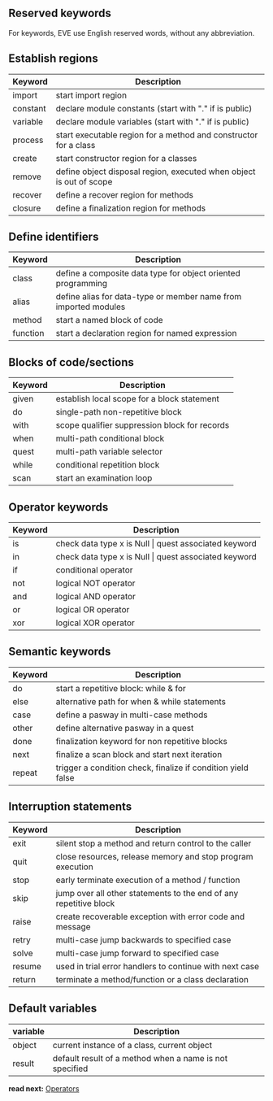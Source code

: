 ## Reserved keywords

For keywords, EVE use English reserved words, without any abbreviation.

## Establish regions

| Keyword  | Description
|----------|-----------------------------------------------------------------------
| import   | start import region
| constant | declare module constants (start with "." if is public)
| variable | declare module variables (start with "." if is public)
| process  | start executable region for a method and constructor for a class
| create   | start constructor region for a classes
| remove   | define object disposal region, executed when object is out of scope
| recover  | define a recover region for methods
| closure  | define a finalization region for methods

## Define identifiers

| Keyword  | Description
|----------|-----------------------------------------------------------------------
| class    | define a composite data type for object oriented programming
| alias    | define alias for data-type or member name from imported modules
| method   | start a named block of code
| function | start a declaration region for named expression

## Blocks of code/sections

| Keyword  | Description
|----------|---------------------------------------------------------------------
| given    | establish local scope for a block statement 
| do       | single-path non-repetitive block
| with     | scope qualifier suppression block for records
| when     | multi-path conditional block
| quest    | multi-path variable selector
| while    | conditional repetition block
| scan     | start an examination loop


## Operator keywords

| Keyword  | Description
|----------|-----------------------------------------------------------------
| is       | check data type x is Null \| quest associated keyword
| in       | check data type x is Null \| quest associated keyword
| if       | conditional operator
| not      | logical NOT operator
| and      | logical AND operator
| or       | logical OR  operator
| xor      | logical XOR operator

## Semantic keywords

| Keyword  | Description
|----------|-----------------------------------------------------------------
| do       | start a repetitive block: while & for
| else     | alternative path for when & while statements 
| case     | define a pasway in multi-case methods
| other    | define alternative pasway in a quest
| done     | finalization keyword for non repetitive blocks 
| next     | finalize a scan block and start next iteration
| repeat   | trigger a condition check, finalize if condition yield false

## Interruption statements

| Keyword  | Description
|----------|-------------------------------------------------------------------
| exit     | silent stop a method and return control to the caller
| quit     | close resources, release memory and stop program execution
| stop     | early terminate execution of a method / function
| skip     | jump over all other statements to the end of any repetitive block
| raise    | create recoverable exception with error code and message
| retry    | multi-case jump backwards to specified case
| solve    | multi-case jump forward to specified case
| resume   | used in trial error handlers to continue with next case
| return   | terminate a method/function or a class declaration

## Default variables

| variable | Description
|----------|------------------------------------------------------------------
| object   | current instance of a class, current object
| result   | default result of a method when a name is not specified


**read next:** [Operators](operators.md)
